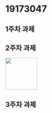 # 19173047

## 1주차 과제

## 2주차 과제
   <img width="100" height="100" src="./png/2주차과제.png"></img>
## 3주차 과제
